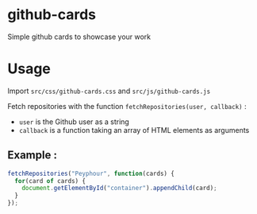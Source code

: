 # github-cards
Simple github cards to showcase your work

# Usage
Import `src/css/github-cards.css` and `src/js/github-cards.js`

Fetch repositories with the function `fetchRepositories(user, callback)` : 
- `user` is the Github user as a string
- `callback` is a function taking an array of HTML elements as arguments

## Example : 
```js
fetchRepositories("Peyphour", function(cards) {
  for(card of cards) {
    document.getElementById("container").appendChild(card);
  }
});
```
